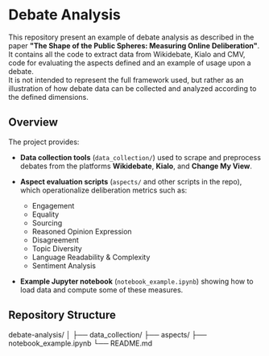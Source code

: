 # Debate Analysis

This repository present an example of debate analysis as described in the paper **"The Shape of the Public Spheres: Measuring Online Deliberation"**.
It contains all the code to extract data from Wikidebate, Kialo and CMV, code for evaluating the aspects defined and an example of usage upon a debate.  
It is not intended to represent the full framework used, but rather as an illustration of how debate data can be collected and analyzed according to the defined dimensions.

## Overview

The project provides:
- **Data collection tools** (`data_collection/`) used to scrape and preprocess debates from the platforms **Wikidebate**, **Kialo**, and **Change My View**.
- **Aspect evaluation scripts** (`aspects/` and other scripts in the repo), which operationalize deliberation metrics such as:
  - Engagement  
  - Equality  
  - Sourcing  
  - Reasoned Opinion Expression  
  - Disagreement  
  - Topic Diversity  
  - Language Readability & Complexity  
  - Sentiment Analysis

- **Example Jupyter notebook** (`notebook_example.ipynb`) showing how to load data and compute some of these measures.

## Repository Structure

debate-analysis/
│
├── data_collection/ 
├── aspects/ 
├── notebook_example.ipynb 
└── README.md 

